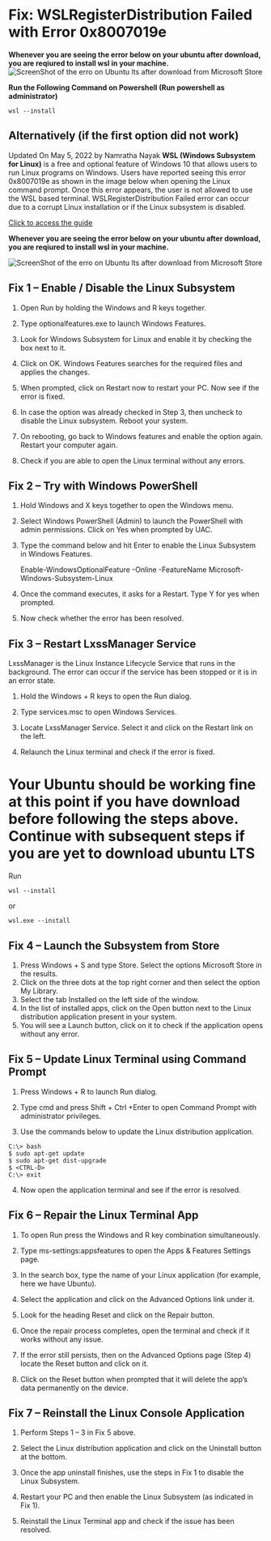 # Fix: WSLRegisterDistribution Failed with Error 0x8007019e

**Whenever you are seeing the error below on your ubuntu after download, you are reqiured to install wsl in your machine.**                                                                                                                     
![ScreenShot of the erro on Ubuntu lts after download from Microsoft Store](https://imgur.com/a/pbaTFfb)

**Run the Following Command on Powershell (Run powershell as administrator)**

	wsl --install


## Alternatively (if the first option did not work)

Updated On May 5, 2022 by Namratha Nayak
**WSL (Windows Subsystem for Linux)** is a free and optional feature of Windows 10 that allows users to run Linux programs on Windows. Users have reported seeing this error 0x8007019e as shown in the image below when opening the Linux command prompt. Once this error appears, the user is not allowed to use the WSL based terminal. WSLRegisterDistribution Failed error can occur due to a corrupt Linux installation or if the Linux subsystem is disabled.

[Click to access the guide](https://thegeekpage.com/wslregisterdistribution-failed-with-error-0x8007019e/)

**Whenever you are seeing the error below on your ubuntu after download, you are reqiured to install wsl in your machine.**
 
![ScreenShot of the erro on Ubuntu lts after download from Microsoft Store](https://imgur.com/a/pbaTFfb)

## Fix 1 – Enable / Disable the Linux Subsystem
 

1. Open Run by holding the Windows and R keys together.

2. Type optionalfeatures.exe to launch Windows Features.

3. Look for Windows Subsystem for Linux and enable it by checking the box next to it.

4. Click on OK. Windows Features searches for the required files and applies the changes.

5. When prompted, click on Restart now to restart your PC. Now see if the error is fixed.

6. In case the option was already checked in Step 3, then uncheck to disable the Linux subsystem. Reboot your system.
7. On rebooting, go back to Windows features and enable the option again. Restart your computer again.

8. Check if you are able to open the Linux terminal without any errors.

 

## Fix 2 – Try with Windows PowerShell
 

1. Hold Windows and X keys together to open the Windows menu.

2. Select Windows PowerShell (Admin) to launch the PowerShell with admin permissions. Click on Yes when prompted by UAC.

3. Type the command below and hit Enter to enable the Linux Subsystem in Windows Features.

	Enable-WindowsOptionalFeature -Online -FeatureName Microsoft-Windows-Subsystem-Linux

4. Once the command executes, it asks for a Restart. Type Y for yes when prompted.

5. Now check whether the error has been resolved.

 

## Fix 3 – Restart LxssManager Service
 

LxssManager is the Linux Instance Lifecycle Service that runs in the background. The error can occur if the service has been stopped or it is in an error state.

1. Hold the Windows + R keys to open the Run dialog.

2. Type services.msc to open Windows Services.

3. Locate LxssManager Service. Select it and click on the Restart link on the left.
4. Relaunch the Linux terminal and check if the error is fixed.	

# Your Ubuntu should be working fine at this point if you have download before following the steps above. Continue with subsequent steps if you are yet to download ubuntu LTS 

Run

	wsl --install
or

	wsl.exe --install

## Fix 4 – Launch the Subsystem from Store
 

1. Press Windows + S and type Store. Select the options Microsoft Store in the results.
2. Click on the three dots at the top right corner and then select the option My Library.
3. Select the tab Installed on the left side of the window.
4. In the list of installed apps, click on the Open button next to the Linux distribution application present in your system.
5. You will see a Launch button, click on it to check if the application opens without any error.

## Fix 5 – Update Linux Terminal using Command Prompt
 

1. Press Windows + R to launch Run dialog.

2. Type cmd and press Shift + Ctrl +Enter to open Command Prompt with administrator privileges.

3. Use the commands below to update the Linux distribution application.

```
C:\> bash
$ sudo apt-get update
$ sudo apt-get dist-upgrade
$ <CTRL-D>
C:\> exit
```

4. Now open the application terminal and see if the error is resolved.

## Fix 6 – Repair the Linux Terminal App
 

1. To open Run press the Windows and R key combination simultaneously.

2. Type ms-settings:appsfeatures to open the Apps & Features Settings page.

3. In the search box, type the name of your Linux application (for example, here we have Ubuntu).

4. Select the application and click on the Advanced Options link under it.

5. Look for the heading Reset and click on the Repair button.

6. Once the repair process completes, open the terminal and check if it works without any issue.

7. If the error still persists, then on the Advanced Options page (Step 4) locate the Reset button and click on it.

8. Click on the Reset button when prompted that it will delete the app’s data permanently on the device.

## Fix 7 – Reinstall the Linux Console Application 

1. Perform Steps 1 – 3 in Fix 5 above.

2. Select the Linux distribution application and click on the Uninstall button at the bottom.

3. Once the app uninstall finishes, use the steps in Fix 1 to disable the Linux Subsystem.

4. Restart your PC and then enable the Linux Subsystem (as indicated in Fix 1).

5. Reinstall the Linux Terminal app and check if the issue has been resolved.

